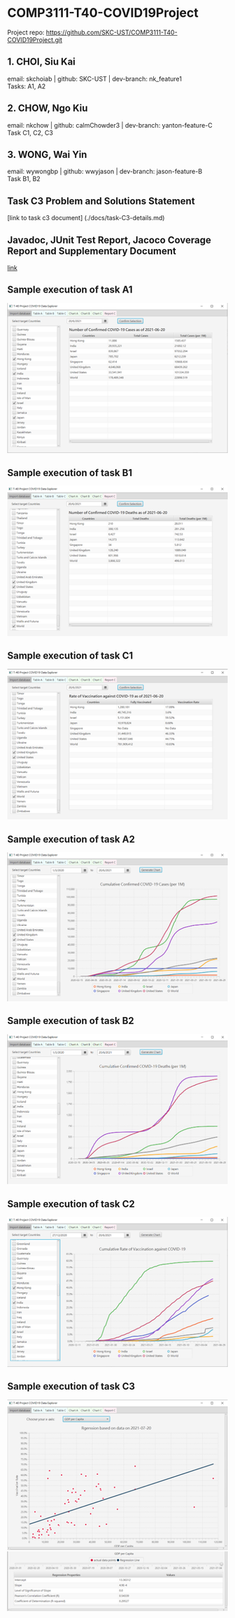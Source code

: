 # COMP3111-T40-COVID19Project

Project repo: https://github.com/SKC-UST/COMP3111-T40-COVID19Project.git

## 1. CHOI, Siu Kai
email: skchoiab | github: SKC-UST | dev-branch: nk_feature1 <br/>Tasks: A1, A2

## 2. CHOW, Ngo Kiu
email: nkchow | github: calmChowder3 | dev-branch: yanton-feature-C<br/>Task C1, C2, C3

## 3. WONG, Wai Yin
email: wywongbp | github: wwyjason | dev-branch: jason-feature-B<br/>Task B1, B2

## Task C3 Problem and Solutions Statement
[link to task c3 document] (./docs/task-C3-details.md)

## Javadoc, JUnit Test Report, Jacoco Coverage Report and Supplementary Document
[link](https://skc-ust.github.io/COMP3111-T40-COVID19Project/)

## Sample execution of task A1
![alt text](./images/tableA.png)

## Sample execution of task B1
![alt text](./images/tableB.png)

## Sample execution of task C1
![alt text](./images/tableC.png)

## Sample execution of task A2
![alt text](./images/chartA.png)

## Sample execution of task B2
![alt text](./images/chartB.png)

## Sample execution of task C2
![alt text](./images/chartC.png)

## Sample execution of task C3
![alt text](./images/reportCChart.png)
![alt text](./images/reportCSlider.png)
